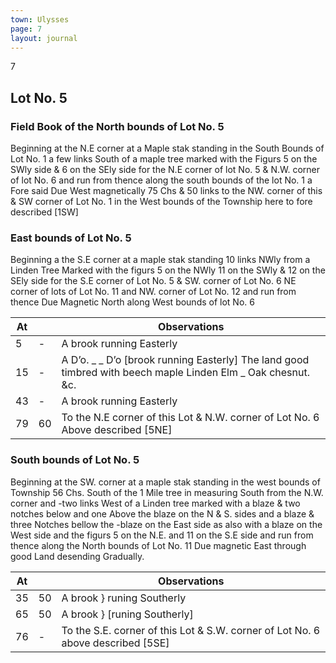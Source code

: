 ```yaml
---
town: Ulysses
page: 7
layout: journal
---
```


7

## Lot No. 5

### Field Book of the North bounds of Lot No. 5

Beginning at the N.E corner at a Maple stak standing in the South Bounds of Lot No. 1 a few links South of a maple tree marked with the Figurs 5 on the SWly side & 6 on the SEly side for the N.E corner of lot No. 5 & N.W. corner of lot No. 6 and run from thence along the south bounds of the lot No. 1 a Fore said Due West magnetically 75 Chs & 50 links to the NW. corner of this & SW corner of Lot No. 1 in the West bounds of the Township here to fore described [1SW]

### East bounds of Lot No. 5

Beginning a the S.E corner at a maple stak standing 10 links NWly from a Linden Tree Marked with the figurs 5 on the NWly 11 on the SWly & 12 on the SEly  side for the S.E corner of Lot No. 5 & SW. corner of Lot No. 6 NE corner of lots of Lot No. 11 and NW. corner of Lot No. 12 and run from thence Due Magnetic North along West bounds of lot No. 6

| At |    | Observations |
| -- | -- | ------------ |
| 5  | - | A brook running Easterly |
| 15 | - | A D’o.    _     _     D’o [brook running Easterly] The land good timbred with beech maple Linden Elm  _ Oak chesnut. &c. |
| 43 | - | A brook running Easterly |
| 79 | 60 | To the N.E corner of this Lot & N.W. corner of Lot No. 6 Above described [5NE] |

### South bounds of Lot No. 5

Beginning at the SW. corner at a maple stak standing in the west bounds of Township 56 Chs. South of the 1 Mile tree in measuring South from the N.W. corner and -two links West of a Linden tree marked with a blaze & two notches below and one Above the blaze on the N & S. sides and a blaze & three Notches bellow the -blaze on the East side as also with a blaze on the West side and the figurs 5 on the N.E. and 11 on the S.E side and run from thence along the North bounds of Lot No. 11 Due magnetic East through good Land desending Gradually.

| At |    | Observations |
| -- | -- | ------------ |
| 35 | 50 | A brook } runing Southerly
| 65 | 50 | A brook } [runing Southerly]
| 76 | - | To the S.E. corner of this Lot & S.W. corner of Lot No. 6 above described [5SE]
